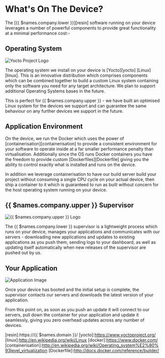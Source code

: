 # What's On The Device?

The [{{ $names.company.lower }}][resin] software running on your device leverages a number of powerful components to provide great functionality at a minimal performance cost:-

## Operating System

![Yocto Project Logo](/img/yocto.png)

The operating system we install on your device is [Yocto][yocto] [Linux][linux]. This is an innovative distribution which comprises components which can be combined together to build a custom Linux system containing only the software you need for any target architecture. We plan to support additional Operating Systems bases in the future.

This is perfect for {{ $names.company.upper }} - we have built an optimised Linux system for the devices we support and can guarantee the same behaviour on any further devices we support in the future.

## Application Environment

On the device, we run the Docker which uses the power of [containerisation][containerisation] to provide a consistent environment for your software to operate inside at a far smaller performance penalty than virtualisation. Additionally since the OS runs Docker containers you have the freedom to provide custom [Dockerfiles][Dockerfile] giving you the ability to control exactly what is installed and runs on the device.

In addition we leverage containerisation to have our build server build your project without consuming a single CPU cycle on your actual device, then ship a container to it which is guaranteed to run as built without concern for the host operating system running on your device.

## {{ $names.company.upper }} Supervisor

![{{ $names.company.upper }} Logo](/img/logo_supervisor.svg)

The {{ $names.company.lower }} supervisor is a lightweight process which runs on your device, manages your applications and communicates with our servers - downloading new applications and updates to existing applications as you push them, sending logs to your dashboard, as well as updating itself automatically when new releases of the supervisor are pushed out by us.

## Your Application

![Application Image](/img/logo_app.svg)

Once your device has booted and the initial setup is complete, the supervisor contacts our servers and downloads the latest version of your application.

From this point on, as soon as you push an update it will connect to our servers, pull down the container for your application and update it seamlessly, giving you zero overhead updates across any number of devices.

[resin]:https://{{ $names.domain }}/
[yocto]:https://www.yoctoproject.org/
[linux]:http://en.wikipedia.org/wiki/Linux
[docker]:https://www.docker.com/
[containerisation]:http://en.wikipedia.org/wiki/Operating_system%E2%80%93level_virtualization
[Dockerfile]:http://docs.docker.com/reference/builder/
